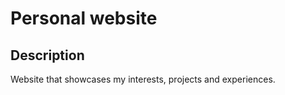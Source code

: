**Personal website**
================


**Description**
---------------
Website that showcases my interests, projects and experiences.




